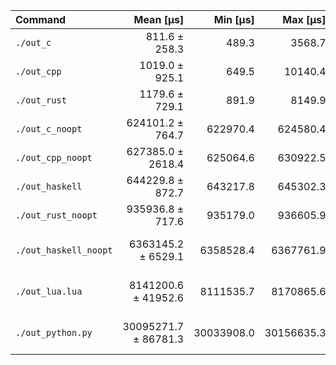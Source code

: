 | Command | Mean [µs] | Min [µs] | Max [µs] | Relative |
|:---|---:|---:|---:|---:|
| `./out_c` | 811.6 ± 258.3 | 489.3 | 3568.7 | 1.00 |
| `./out_cpp` | 1019.0 ± 925.1 | 649.5 | 10140.4 | 1.26 ± 1.21 |
| `./out_rust` | 1179.6 ± 729.1 | 891.9 | 8149.9 | 1.45 ± 1.01 |
| `./out_c_noopt` | 624101.2 ± 764.7 | 622970.4 | 624580.4 | 768.96 ± 244.72 |
| `./out_cpp_noopt` | 627385.0 ± 2618.4 | 625064.6 | 630922.5 | 773.00 ± 246.03 |
| `./out_haskell` | 644229.8 ± 872.7 | 643217.8 | 645302.3 | 793.76 ± 252.61 |
| `./out_rust_noopt` | 935936.8 ± 717.6 | 935179.0 | 936605.9 | 1153.17 ± 366.99 |
| `./out_haskell_noopt` | 6363145.2 ± 6529.1 | 6358528.4 | 6367761.9 | 7840.05 ± 2495.07 |
| `./out_lua.lua` | 8141200.6 ± 41952.6 | 8111535.7 | 8170865.6 | 10030.79 ± 3192.68 |
| `./out_python.py` | 30095271.7 ± 86781.3 | 30033908.0 | 30156635.3 | 37080.46 ± 11801.18 |
